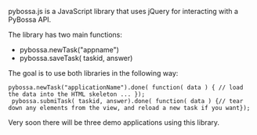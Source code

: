pybossa.js is a JavaScript library that uses jQuery for interacting with a PyBossa API.

The library has two main functions:

* pybossa.newTask("appname")
* pybossa.saveTask( taskid, answer)

The goal is to use both libraries in the following way:

    pybossa.newTask("applicationName").done( function( data ) { // load the data into the HTML skeleton ... });
     pybossa.submiTask( taskid, answer).done( function( data ) {// tear down any elements from the view, and reload a new task if you want});

Very soon there will be three demo applications using this library.
